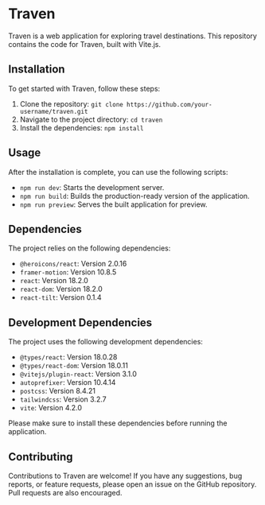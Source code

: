 # Traven

Traven is a web application for exploring travel destinations. This repository contains the code for Traven, built with Vite.js.

## Installation

To get started with Traven, follow these steps:

1. Clone the repository: `git clone https://github.com/your-username/traven.git`
2. Navigate to the project directory: `cd traven`
3. Install the dependencies: `npm install`

## Usage

After the installation is complete, you can use the following scripts:

- `npm run dev`: Starts the development server.
- `npm run build`: Builds the production-ready version of the application.
- `npm run preview`: Serves the built application for preview.

## Dependencies

The project relies on the following dependencies:

- `@heroicons/react`: Version 2.0.16
- `framer-motion`: Version 10.8.5
- `react`: Version 18.2.0
- `react-dom`: Version 18.2.0
- `react-tilt`: Version 0.1.4

## Development Dependencies

The project uses the following development dependencies:

- `@types/react`: Version 18.0.28
- `@types/react-dom`: Version 18.0.11
- `@vitejs/plugin-react`: Version 3.1.0
- `autoprefixer`: Version 10.4.14
- `postcss`: Version 8.4.21
- `tailwindcss`: Version 3.2.7
- `vite`: Version 4.2.0

Please make sure to install these dependencies before running the application.

## Contributing

Contributions to Traven are welcome! If you have any suggestions, bug reports, or feature requests, please open an issue on the GitHub repository. Pull requests are also encouraged.
